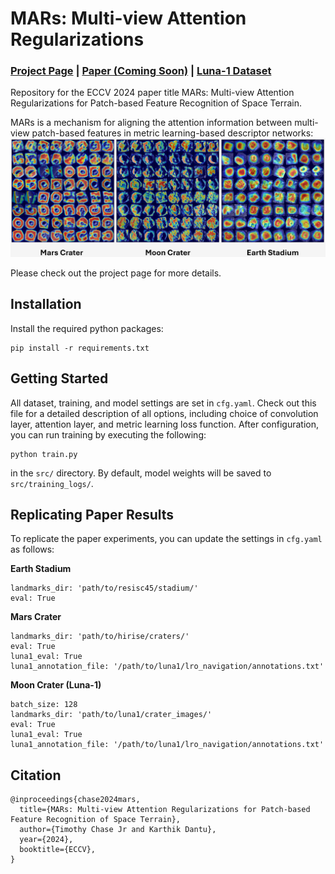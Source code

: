 # MARs: Multi-view Attention Regularizations
### [Project Page](https://droneslab.github.io/mars/) | [Paper (Coming Soon)]() | [Luna-1 Dataset](https://github.com/droneslab/Luna-1/)

Repository for the ECCV 2024 paper title MARs: Multi-view Attention Regularizations for Patch-based Feature Recognition of Space Terrain.

MARs is a mechanism for aligning the attention information between multi-view patch-based features in metric learning-based descriptor networks:
<img src='imgs/mars.png'/>

Please check out the project page for more details.

## Installation
Install the required python packages:
```
pip install -r requirements.txt
```

## Getting Started
All dataset, training, and model settings are set in `cfg.yaml`. Check out this file for a detailed description of all options, including choice of convolution layer, attention layer, and metric learning loss function.
After configuration, you can run training by executing the following:
```
python train.py
```
in the `src/` directory. By default, model weights will be saved to `src/training_logs/`.

## Replicating Paper Results
To replicate the paper experiments, you can update the settings in `cfg.yaml` as follows:

**Earth Stadium**
```
landmarks_dir: 'path/to/resisc45/stadium/'
eval: True
```

**Mars Crater**
```
landmarks_dir: 'path/to/hirise/craters/'
eval: True
luna1_eval: True
luna1_annotation_file: '/path/to/luna1/lro_navigation/annotations.txt'
```

**Moon Crater (Luna-1)**
```
batch_size: 128
landmarks_dir: 'path/to/luna1/crater_images/'
eval: True
luna1_eval: True
luna1_annotation_file: '/path/to/luna1/lro_navigation/annotations.txt'
```

## Citation
```
@inproceedings{chase2024mars,
  title={MARs: Multi-view Attention Regularizations for Patch-based Feature Recognition of Space Terrain},
  author={Timothy Chase Jr and Karthik Dantu},
  year={2024},
  booktitle={ECCV},
}